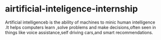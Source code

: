 # airtificial-inteligence-internship
Artificial intelligenceb is the ability of machines to minic human intelligence .It helps computers learn ,solve problems and make decisions,often seen in things like voice assistance,self driving cars,and smart recommendations.
